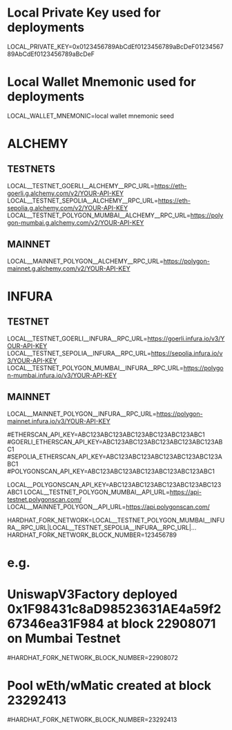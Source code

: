 # Local Private Key used for deployments
LOCAL_PRIVATE_KEY=0x0123456789AbCdEf0123456789aBcDeF0123456789AbCdEf0123456789aBcDeF
# Local Wallet Mnemonic used for deployments
LOCAL_WALLET_MNEMONIC=local wallet mnemonic seed

# ALCHEMY
## TESTNETS
LOCAL__TESTNET_GOERLI__ALCHEMY__RPC_URL=https://eth-goerli.g.alchemy.com/v2/YOUR-API-KEY
LOCAL__TESTNET_SEPOLIA__ALCHEMY__RPC_URL=https://eth-sepolia.g.alchemy.com/v2/YOUR-API-KEY
LOCAL__TESTNET_POLYGON_MUMBAI__ALCHEMY__RPC_URL=https://polygon-mumbai.g.alchemy.com/v2/YOUR-API-KEY
## MAINNET
LOCAL__MAINNET_POLYGON__ALCHEMY__RPC_URL=https://polygon-mainnet.g.alchemy.com/v2/YOUR-API-KEY

# INFURA
## TESTNET
LOCAL__TESTNET_GOERLI__INFURA__RPC_URL=https://goerli.infura.io/v3/YOUR-API-KEY
LOCAL__TESTNET_SEPOLIA__INFURA__RPC_URL=https://sepolia.infura.io/v3/YOUR-API-KEY
LOCAL__TESTNET_POLYGON_MUMBAI__INFURA__RPC_URL=https://polygon-mumbai.infura.io/v3/YOUR-API-KEY
## MAINNET
LOCAL__MAINNET_POLYGON__INFURA__RPC_URL=https://polygon-mainnet.infura.io/v3/YOUR-API-KEY

#ETHERSCAN_API_KEY=ABC123ABC123ABC123ABC123ABC123ABC1
#GOERLI_ETHERSCAN_API_KEY=ABC123ABC123ABC123ABC123ABC123ABC1
#SEPOLIA_ETHERSCAN_API_KEY=ABC123ABC123ABC123ABC123ABC123ABC1
#POLYGONSCAN_API_KEY=ABC123ABC123ABC123ABC123ABC123ABC1

LOCAL__POLYGONSCAN_API_KEY=ABC123ABC123ABC123ABC123ABC123ABC1
LOCAL__TESTNET_POLYGON_MUMBAI__API_URL=https://api-testnet.polygonscan.com/
LOCAL__MAINNET_POLYGON__API_URL=https://api.polygonscan.com/


HARDHAT_FORK_NETWORK=LOCAL__TESTNET_POLYGON_MUMBAI__INFURA__RPC_URL|LOCAL__TESTNET_SEPOLIA__INFURA__RPC_URL|...
HARDHAT_FORK_NETWORK_BLOCK_NUMBER=123456789

# e.g.
# UniswapV3Factory deployed 0x1F98431c8aD98523631AE4a59f267346ea31F984 at block 22908071 on Mumbai Testnet
#HARDHAT_FORK_NETWORK_BLOCK_NUMBER=22908072
# Pool wEth/wMatic created at block 23292413
#HARDHAT_FORK_NETWORK_BLOCK_NUMBER=23292413